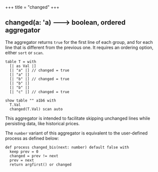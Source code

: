 +++
title = "changed"
+++

## changed(a: 'a) 🡒 boolean, ordered aggregator

The aggregator returns `true` for the first line of each group, and for each line that is different from the previous one. It requires an ordering option, either `sort` or `scan`.

```envision
table T = with 
  [| as Val |]
  [| "a" |] // changed = true
  [| "a" |]
  [| "b" |] // changed = true
  [| "b" |]
  [| "b" |]
  [| "c" |] // changed = true

show table "" a1b6 with
  T.Val
  changed(T.Val) scan auto
```

This aggregator is intended to facilitate skipping unchanged lines while persisting data, like historical prices.

The `number` variant of this aggregator is equivalent to the user-defined process as defined below:

```envision
def process changed_bis(next: number) default false with
  keep prev = 0
  changed = prev != next
  prev = next
  return argfirst() or changed
```
